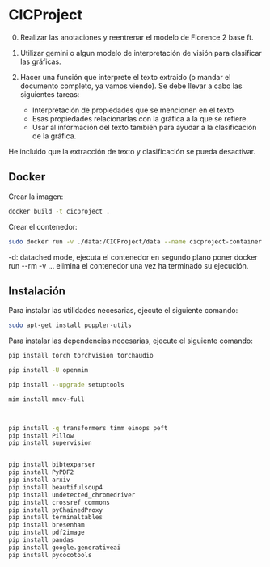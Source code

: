 # CICProject

0. Realizar las anotaciones y reentrenar el modelo de Florence 2 base ft.

1. Utilizar gemini o algun modelo de interpretación de visión para clasificar las gráficas.

2. Hacer una función que interprete el texto extraido (o mandar el documento completo, ya vamos viendo). Se debe llevar a cabo las siguientes tareas:
    - Interpretación de propiedades que se mencionen en el texto
    - Esas propiedades relacionarlas con la gráfica a la que se refiere.
    - Usar al información del texto también para ayudar a la clasificación de la gráfica.

He incluido que la extracción de texto y clasificación se pueda desactivar.

## Docker
Crear la imagen:
```bash
docker build -t cicproject .
```

Crear el contenedor:
```bash
sudo docker run -v ./data:/CICProject/data --name cicproject-container -d cicproject
```
-d: datached mode, ejecuta el contenedor en segundo plano
poner docker run --rm -v ...  elimina el contenedor una vez ha terminado su ejecución.


## Instalación
Para instalar las utilidades necesarias, ejecute el siguiente comando:
```bash
sudo apt-get install poppler-utils
```
Para instalar las dependencias necesarias, ejecute el siguiente comando:
```bash
pip install torch torchvision torchaudio

pip install -U openmim

pip install --upgrade setuptools

mim install mmcv-full 



pip install -q transformers timm einops peft
pip install Pillow
pip install supervision


pip install bibtexparser
pip install PyPDF2
pip install arxiv
pip install beautifulsoup4
pip install undetected_chromedriver
pip install crossref_commons
pip install pyChainedProxy
pip install terminaltables
pip install bresenham
pip install pdf2image
pip install pandas
pip install google.generativeai
pip install pycocotools
```